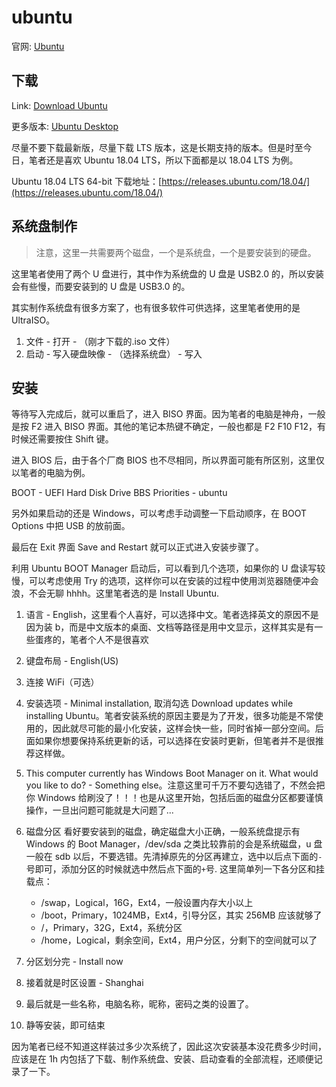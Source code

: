 # ubuntu

官网: [Ubuntu](http://www.ubuntu.com/)

## 下载

Link: [Download Ubuntu](https://ubuntu.com/download)

更多版本: [Ubuntu Desktop](https://ubuntu.com/download/alternative-downloads)

尽量不要下载最新版，尽量下载 LTS 版本，这是长期支持的版本。但是时至今日，笔者还是喜欢 Ubuntu 18.04 LTS，所以下面都是以 18.04 LTS 为例。

Ubuntu 18.04 LTS 64-bit 下载地址：[https://releases.ubuntu.com/18.04/](https://releases.ubuntu.com/18.04/)

## 系统盘制作

> 注意，这里一共需要两个磁盘，一个是系统盘，一个是要安装到的硬盘。

这里笔者使用了两个 U 盘进行，其中作为系统盘的 U 盘是 USB2.0 的，所以安装会有些慢，而要安装到的 U 盘是 USB3.0 的。

其实制作系统盘有很多方案了，也有很多软件可供选择，这里笔者使用的是 UltraISO。

1. 文件 - 打开 - （刚才下载的.iso 文件）
2. 启动 - 写入硬盘映像 - （选择系统盘） - 写入

## 安装

等待写入完成后，就可以重启了，进入 BISO 界面。因为笔者的电脑是神舟，一般是按 F2 进入 BISO 界面。其他的笔记本热键不确定，一般也都是 F2 F10 F12，有时候还需要按住 Shift 键。

进入 BIOS 后，由于各个厂商 BIOS 也不尽相同，所以界面可能有所区别，这里仅以笔者的电脑为例。

BOOT - UEFI Hard Disk Drive BBS Priorities - ubuntu

另外如果启动的还是 Windows，可以考虑手动调整一下启动顺序，在 BOOT Options 中把 USB 的放前面。

最后在 Exit 界面 Save and Restart 就可以正式进入安装步骤了。

利用 Ubuntu BOOT Manager 启动后，可以看到几个选项，如果你的 U 盘读写较慢，可以考虑使用 Try 的选项，这样你可以在安装的过程中使用浏览器随便冲会浪，不会无聊 hhhh。这里笔者选的是 Install Ubuntu.

1. 语言 - English，这里看个人喜好，可以选择中文。笔者选择英文的原因不是因为装 b，而是中文版本的桌面、文档等路径是用中文显示，这样其实是有一些蛋疼的，笔者个人不是很喜欢
2. 键盘布局 - English(US)
3. 连接 WiFi（可选）
4. 安装选项 - Minimal installation, 取消勾选 Download updates while installing Ubuntu。笔者安装系统的原因主要是为了开发，很多功能是不常使用的，因此就尽可能的最小化安装，这样会快一些，同时省掉一部分空间。后面如果你想要保持系统更新的话，可以选择在安装时更新，但笔者并不是很推荐这样做。
5. This computer currently has Windows Boot Manager on it. What would you like to do? - Something else。注意这里可千万不要勾选错了，不然会把你 Windows 给刷没了！！！也是从这里开始，包括后面的磁盘分区都要谨慎操作，一旦出问题可能就是大问题了...
6. 磁盘分区
   看好要安装到的磁盘，确定磁盘大小正确，一般系统盘提示有 Windows 的 Boot Manager，/dev/sda 之类比较靠前的会是系统磁盘，u 盘一般在 sdb 以后，不要选错。先清掉原先的分区再建立，选中以后点下面的`-`号即可，添加分区的时候就选中然后点下面的`+`号. 这里简单列一下各分区和挂载点：

   - /swap，Logical，16G，Ext4，一般设置内存大小以上
   - /boot，Primary，1024MB，Ext4，引导分区，其实 256MB 应该就够了
   - /，Primary，32G，Ext4，系统分区
   - /home，Logical，剩余空间，Ext4，用户分区，分剩下的空间就可以了

7. 分区划分完 - Install now
8. 接着就是时区设置 - Shanghai
9. 最后就是一些名称，电脑名称，昵称，密码之类的设置了。
10. 静等安装，即可结束

因为笔者已经不知道这样装过多少次系统了，因此这次安装基本没花费多少时间，应该是在 1h 内包括了下载、制作系统盘、安装、启动查看的全部流程，还顺便记录了一下。
